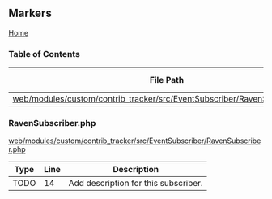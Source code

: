 ## Markers

[Home]()

### Table of Contents
| File Path | Marker Count |
|-----------|--------------|
| [web/modules/custom/contrib_tracker/src/EventSubscriber/RavenSubscriber.php](reports/markers.md#web/modules/custom/contrib_tracker/src/EventSubscriber/RavenSubscriber.php) | 1 |

<a id="web/modules/custom/contrib_tracker/src/EventSubscriber/RavenSubscriber.php"></a>
### RavenSubscriber.php
<abbr title="web/modules/custom/contrib_tracker/src/EventSubscriber/RavenSubscriber.php">web/modules/custom/contrib_tracker/src/EventSubscriber/RavenSubscriber.php</abbr>

| Type | Line | Description |
|------|------|-------------|
| TODO | 14 | Add description for this subscriber. |
